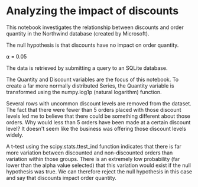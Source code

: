 # Analyzing the impact of discounts

This notebook investigates the relationship between discounts and order quantity in the Northwind database (created by Microsoft).

The null hypothesis is that discounts have no impact on order quantity.

⍺ = 0.05

The data is retrieved by submitting a query to an SQLite database.

The Quantity and Discount variables are the focus of this notebook. To create a far more normally distributed Series, the Quantity variable is transformed using the numpy.log1p (natural logarithm) function.

Several rows with uncommon discount levels are removed from the dataset. The fact that there were fewer than 5 orders placed with those discount levels led me to believe that there could be something different about those orders. Why would less than 5 orders have been made at a certain discount level? It doesn't seem like the business was offering those discount levels widely.

A t-test using the scipy.stats.ttest_ind function indicates that there is far more variation between  discounted and non-discounted orders than variation within those groups. There is an extremely low probability (far lower than the alpha value selected) that this variation would exist if the null hypothesis was true. We can therefore reject the null hypothesis in this case and say that discounts impact order quantity.



